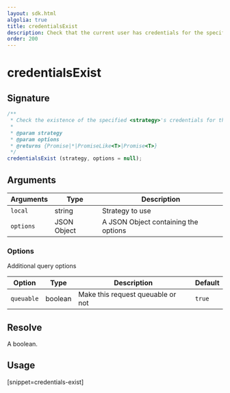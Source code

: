 ```yaml
---
layout: sdk.html
algolia: true
title: credentialsExist
description: Check that the current user has credentials for the specified strategy
order: 200
---
```


# credentialsExist

## Signature

```javascript
/**
 * Check the existence of the specified <strategy>'s credentials for the current user.
 *
 * @param strategy
 * @param options
 * @returns {Promise|*|PromiseLike<T>|Promise<T>}
 */
credentialsExist (strategy, options = null);
```

## Arguments

| Arguments    | Type    | Description
|--------------|---------|-------------
| `local` | string | Strategy to use
| `options` | JSON Object | A JSON Object containing the options

### **Options**

Additional query options

| Option     | Type    | Description                       | Default |
| ---------- | ------- | --------------------------------- | ------- |
| `queuable` | boolean | Make this request queuable or not | `true`  |


## Resolve

A boolean.

## Usage

[snippet=credentials-exist]
